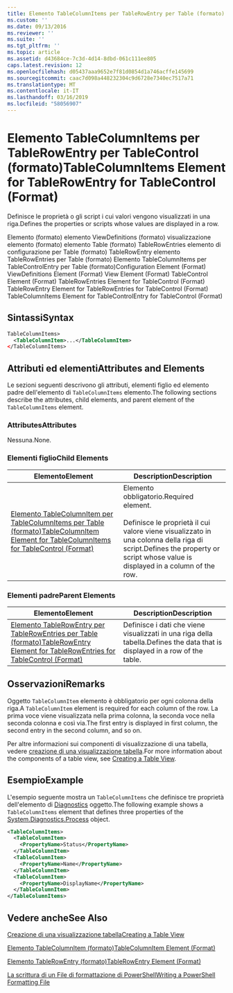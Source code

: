 ```yaml
---
title: Elemento TableColumnItems per TableRowEntry per Table (formato) | Microsoft Docs
ms.custom: ''
ms.date: 09/13/2016
ms.reviewer: ''
ms.suite: ''
ms.tgt_pltfrm: ''
ms.topic: article
ms.assetid: d43684ce-7c3d-4d14-8dbd-061c111ee805
caps.latest.revision: 12
ms.openlocfilehash: d05437aaa9652e7f81d0854d1a746acffe145699
ms.sourcegitcommit: caac7d098a448232304c9d6728e7340ec7517a71
ms.translationtype: MT
ms.contentlocale: it-IT
ms.lasthandoff: 03/16/2019
ms.locfileid: "58056907"
---
```

# <a name="tablecolumnitems-element-for-tablerowentry-for-tablecontrol-format"></a><span data-ttu-id="b7a2f-102">Elemento TableColumnItems per TableRowEntry per TableControl (formato)</span><span class="sxs-lookup"><span data-stu-id="b7a2f-102">TableColumnItems Element for TableRowEntry for TableControl (Format)</span></span>

<span data-ttu-id="b7a2f-103">Definisce le proprietà o gli script i cui valori vengono visualizzati in una riga.</span><span class="sxs-lookup"><span data-stu-id="b7a2f-103">Defines the properties or scripts whose values are displayed in a row.</span></span>

<span data-ttu-id="b7a2f-104">Elemento (formato) elemento ViewDefinitions (formato) visualizzazione elemento (formato) elemento Table (formato) TableRowEntries elemento di configurazione per Table (formato) TableRowEntry elemento TableRowEntries per Table (formato) Elemento TableColumnItems per TableControlEntry per Table (formato)</span><span class="sxs-lookup"><span data-stu-id="b7a2f-104">Configuration Element (Format) ViewDefinitions Element (Format) View Element (Format) TableControl Element (Format) TableRowEntries Element for TableControl (Format) TableRowEntry Element for TableRowEntries for TableControl (Format) TableColumnItems Element for TableControlEntry for TableControl (Format)</span></span>

## <a name="syntax"></a><span data-ttu-id="b7a2f-105">Sintassi</span><span class="sxs-lookup"><span data-stu-id="b7a2f-105">Syntax</span></span>

```xml
TableColumnItems>
  <TableColumnItem>...</TableColumnItem>
</TableColumnItems>
```

## <a name="attributes-and-elements"></a><span data-ttu-id="b7a2f-106">Attributi ed elementi</span><span class="sxs-lookup"><span data-stu-id="b7a2f-106">Attributes and Elements</span></span>

<span data-ttu-id="b7a2f-107">Le sezioni seguenti descrivono gli attributi, elementi figlio ed elemento padre dell'elemento di `TableColumnItems` elemento.</span><span class="sxs-lookup"><span data-stu-id="b7a2f-107">The following sections describe the attributes, child elements, and parent element of the `TableColumnItems` element.</span></span>

### <a name="attributes"></a><span data-ttu-id="b7a2f-108">Attributes</span><span class="sxs-lookup"><span data-stu-id="b7a2f-108">Attributes</span></span>

<span data-ttu-id="b7a2f-109">Nessuna.</span><span class="sxs-lookup"><span data-stu-id="b7a2f-109">None.</span></span>

### <a name="child-elements"></a><span data-ttu-id="b7a2f-110">Elementi figlio</span><span class="sxs-lookup"><span data-stu-id="b7a2f-110">Child Elements</span></span>

|<span data-ttu-id="b7a2f-111">Elemento</span><span class="sxs-lookup"><span data-stu-id="b7a2f-111">Element</span></span>|<span data-ttu-id="b7a2f-112">Description</span><span class="sxs-lookup"><span data-stu-id="b7a2f-112">Description</span></span>|
|-------------|-----------------|
|[<span data-ttu-id="b7a2f-113">Elemento TableColumnItem per TableColumnItems per Table (formato)</span><span class="sxs-lookup"><span data-stu-id="b7a2f-113">TableColumnItem Element for TableColumnItems for TableControl (Format)</span></span>](./tablecolumnitem-element-for-tablecolumnitems-for-tablecontrol-format.md)|<span data-ttu-id="b7a2f-114">Elemento obbligatorio.</span><span class="sxs-lookup"><span data-stu-id="b7a2f-114">Required element.</span></span><br /><br /> <span data-ttu-id="b7a2f-115">Definisce le proprietà il cui valore viene visualizzato in una colonna della riga di script.</span><span class="sxs-lookup"><span data-stu-id="b7a2f-115">Defines the property or script whose value is displayed in a column of the row.</span></span>|

### <a name="parent-elements"></a><span data-ttu-id="b7a2f-116">Elementi padre</span><span class="sxs-lookup"><span data-stu-id="b7a2f-116">Parent Elements</span></span>

|<span data-ttu-id="b7a2f-117">Elemento</span><span class="sxs-lookup"><span data-stu-id="b7a2f-117">Element</span></span>|<span data-ttu-id="b7a2f-118">Description</span><span class="sxs-lookup"><span data-stu-id="b7a2f-118">Description</span></span>|
|-------------|-----------------|
|[<span data-ttu-id="b7a2f-119">Elemento TableRowEntry per TableRowEntries per Table (formato)</span><span class="sxs-lookup"><span data-stu-id="b7a2f-119">TableRowEntry Element for TableRowEntries for TableControl (Format)</span></span>](./tablerowentry-element-for-tablerowentries-for-tablecontrol-format.md)|<span data-ttu-id="b7a2f-120">Definisce i dati che viene visualizzati in una riga della tabella.</span><span class="sxs-lookup"><span data-stu-id="b7a2f-120">Defines the data that is displayed in a row of the table.</span></span>|

## <a name="remarks"></a><span data-ttu-id="b7a2f-121">Osservazioni</span><span class="sxs-lookup"><span data-stu-id="b7a2f-121">Remarks</span></span>

<span data-ttu-id="b7a2f-122">Oggetto `TableColumnItem` elemento è obbligatorio per ogni colonna della riga.</span><span class="sxs-lookup"><span data-stu-id="b7a2f-122">A `TableColumnItem` element is required for each column of the row.</span></span> <span data-ttu-id="b7a2f-123">La prima voce viene visualizzata nella prima colonna, la seconda voce nella seconda colonna e così via.</span><span class="sxs-lookup"><span data-stu-id="b7a2f-123">The first entry is displayed in first column, the second entry in the second column, and so on.</span></span>

<span data-ttu-id="b7a2f-124">Per altre informazioni sui componenti di visualizzazione di una tabella, vedere [creazione di una visualizzazione tabella](./creating-a-table-view.md).</span><span class="sxs-lookup"><span data-stu-id="b7a2f-124">For more information about the components of a table view, see [Creating a Table View](./creating-a-table-view.md).</span></span>

## <a name="example"></a><span data-ttu-id="b7a2f-125">Esempio</span><span class="sxs-lookup"><span data-stu-id="b7a2f-125">Example</span></span>

<span data-ttu-id="b7a2f-126">L'esempio seguente mostra un `TableColumnItems` che definisce tre proprietà dell'elemento di [Diagnostics](/dotnet/api/System.Diagnostics.Process) oggetto.</span><span class="sxs-lookup"><span data-stu-id="b7a2f-126">The following example shows a `TableColumnItems` element that defines three properties of the [System.Diagnostics.Process](/dotnet/api/System.Diagnostics.Process) object.</span></span>

```xml
<TableColumnItems>
  <TableColumnItem>
    <PropertyName>Status</PropertyName>
  </TableColumnItem>
  <TableColumnItem>
    <PropertyName>Name</PropertyName>
  </TableColumnItem>
  <TableColumnItem>
    <PropertyName>DisplayName</PropertyName>
  </TableColumnItem>
</TableColumnItems>

```

## <a name="see-also"></a><span data-ttu-id="b7a2f-127">Vedere anche</span><span class="sxs-lookup"><span data-stu-id="b7a2f-127">See Also</span></span>

[<span data-ttu-id="b7a2f-128">Creazione di una visualizzazione tabella</span><span class="sxs-lookup"><span data-stu-id="b7a2f-128">Creating a Table View</span></span>](./creating-a-table-view.md)

[<span data-ttu-id="b7a2f-129">Elemento TableColumnItem (formato)</span><span class="sxs-lookup"><span data-stu-id="b7a2f-129">TableColumnItem Element (Format)</span></span>](./tablecolumnitem-element-for-tablecolumnitems-for-tablecontrol-format.md)

[<span data-ttu-id="b7a2f-130">Elemento TableRowEntry (formato)</span><span class="sxs-lookup"><span data-stu-id="b7a2f-130">TableRowEntry Element (Format)</span></span>](./tablerowentry-element-for-tablerowentries-for-tablecontrol-format.md)

[<span data-ttu-id="b7a2f-131">La scrittura di un File di formattazione di PowerShell</span><span class="sxs-lookup"><span data-stu-id="b7a2f-131">Writing a PowerShell Formatting File</span></span>](./writing-a-powershell-formatting-file.md)

